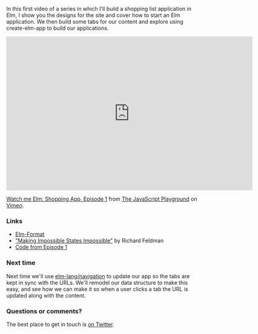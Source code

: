 In this first video of a series in which I'll build a shopping list application in Elm, I show you the designs for the site and cover how to start an Elm application. We then build some tabs for our content and explore using create-elm-app to build our applications.

<iframe src="https://player.vimeo.com/video/192347648?byline=0&portrait=0" width="650" height="406" frameborder="0" webkitallowfullscreen mozallowfullscreen allowfullscreen></iframe>
<p><a href="https://vimeo.com/192347648">Watch me Elm: Shopping App, Episode 1</a> from <a href="https://vimeo.com/javascript">The JavaScript Playground</a> on <a href="https://vimeo.com">Vimeo</a>.</p>

### Links

- [Elm-Format](https://github.com/avh4/elm-format)
- ["Making Impossible States Impossible"](https://www.youtube.com/watch?v=IcgmSRJHu_8) by Richard Feldman
- [Code from Episode 1](https://github.com/jackfranklin/elm-shopping/tree/episode1)

### Next time

Next time we'll use [elm-lang/navigation](https://github.com/elm-lang/navigation) to update our app so the tabs are kept in sync with the URLs. We'll remodel our data structure to make this easy, and see how we can make it so when a user clicks a tab the URL is updated along with the content.

### Questions or comments?

The best place to get in touch is [on Twitter](http://twitter.com/Jack_Franklin).
